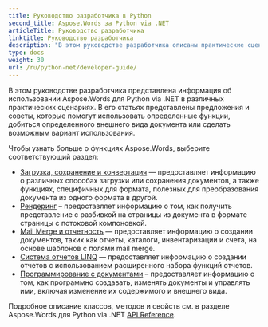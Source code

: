 ```yaml
---
title: Руководство разработчика в Python
second_title: Aspose.Words за Python via .NET
articleTitle: Руководство разработчика
linktitle: Руководство разработчика
description: "В этом руководстве разработчика описаны практические сценарии и советы, которые помогут вам использовать определенные функции Aspose.Words для Python via .NET, добиться определенного внешнего вида документа или сделать возможным вариант использования."
type: docs
weight: 30
url: /ru/python-net/developer-guide/
---
```


В этом руководстве разработчика представлена информация об использовании Aspose.Words для Python via .NET в различных практических сценариях. В его статьях представлены предложения и советы, которые помогут использовать определенные функции, добиться определенного внешнего вида документа или сделать возможным вариант использования.

Чтобы узнать больше о функциях Aspose.Words, выберите соответствующий раздел:

- [Загрузка, сохранение и конвертация](/words/ru/python-net/loading-saving-and-converting/) — предоставляет информацию о различных способах загрузки или сохранения документов, а также функциях, специфичных для формата, полезных для преобразования документа из одного формата в другой.
- [Рендеринг](/words/ru/python-net/rendering/) – предоставляет информацию о том, как получить представление с разбивкой на страницы из документа в формате страницы с потоковой компоновкой.
- [Mail Merge и отчетность](https://docs.aspose.com/words/python-net/mail-merge-and-reporting/) — предоставляет информацию о создании документов, таких как отчеты, каталоги, инвентаризации и счета, на основе шаблонов с полями mail merge.
- [Система отчетов LINQ](https://docs.aspose.com/words/python-net/linq-reporting-engine/) — предоставляет информацию о создании отчетов с использованием расширенного набора функций отчетов.
- [Программирование с документами](/words/ru/python-net/programming-with-documents/) – предоставляет информацию о том, как программно создавать, изменять документы и управлять ими, включая изменение их содержимого и внешнего вида.

Подробное описание классов, методов и свойств см. в разделе Aspose.Words для Python via .NET [API Reference](https://reference.aspose.com/words/python-net/).
